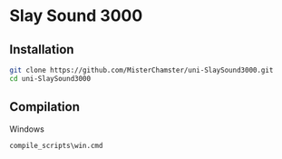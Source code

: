 # Slay Sound 3000

## Installation
```bash
git clone https://github.com/MisterChamster/uni-SlaySound3000.git
cd uni-SlaySound3000
```


## Compilation
Windows
```bash
compile_scripts\win.cmd
```
